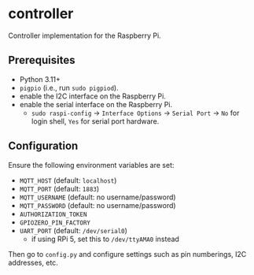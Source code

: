 # controller
Controller implementation for the Raspberry Pi.

## Prerequisites

- Python 3.11+
- `pigpio` (i.e., run `sudo pigpiod`).
- enable the I2C interface on the Raspberry Pi.
- enable the serial interface on the Raspberry Pi.
  - `sudo raspi-config` -> `Interface Options` -> `Serial Port` -> `No` for login shell, `Yes` for serial port hardware.

## Configuration

Ensure the following environment variables are set:

- `MQTT_HOST` (default: `localhost`)
- `MQTT_PORT` (default: `1883`)
- `MQTT_USERNAME` (default: no username/password)
- `MQTT_PASSWORD` (default: no username/password)
- `AUTHORIZATION_TOKEN`
- `GPIOZERO_PIN_FACTORY`
- `UART_PORT` (default: `/dev/serial0`)
  - if using RPi 5, set this to `/dev/ttyAMA0` instead

Then go to `config.py` and configure settings such as pin numberings, I2C addresses, etc.
